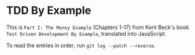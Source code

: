 # TDD By Example

This is `Part I: The Money Example` (Chapters 1-17) from Kent Beck's
book `Test Driven Development By Example`, translated into JavaScript.

To read the entries in order, run `git log --patch --reverse`.

